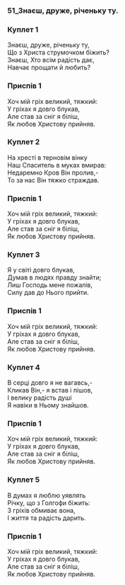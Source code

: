 ### 51_Знаєш, друже, річеньку ту.
### Куплет 1
Знаєш, друже, річеньку ту, <br/>Що з Христа струмочком біжить? <br/>Знаєш, Хто всім радість дає, <br/>Навчає прощати й любить?
### Приспів 1
Хоч мій гріх великий, тяжкий: <br/>У гріхах я довго блукав, <br/>Але став за сніг я біліш, <br/>Як любов Христову прийняв.
### Куплет 2
На хресті в терновім вінку <br/>Наш Спаситель в муках вмирав: <br/>Недаремно Кров Він пролив,-<br/>То за нас Він тяжко страждав.
### Приспів 1
Хоч мій гріх великий, тяжкий: <br/>У гріхах я довго блукав, <br/>Але став за сніг я біліш, <br/>Як любов Христову прийняв.
### Куплет 3
Я у світі довго блукав,<br/>Думав в людях правду знайти;<br/>Лиш Господь мене пожалів,<br/>Силу дав до Нього прийти.
### Приспів 1
Хоч мій гріх великий, тяжкий: <br/>У гріхах я довго блукав, <br/>Але став за сніг я біліш, <br/>Як любов Христову прийняв.
### Куплет 4
В серці довго я не вагавсь,-<br/>Кликав Він,- я встав і пішов, <br/>І велику радість душі <br/>Я навіки в Ньому знайшов.
### Приспів 1
Хоч мій гріх великий, тяжкий: <br/>У гріхах я довго блукав, <br/>Але став за сніг я біліш, <br/>Як любов Христову прийняв.
### Куплет 5
В думах я люблю уявлять<br/>Річку, що з Голгофи біжить:<br/>З гріхів обмиває вона,<br/>І життя та радість дарить.
### Приспів 1
Хоч мій гріх великий, тяжкий: <br/>У гріхах я довго блукав, <br/>Але став за сніг я біліш, <br/>Як любов Христову прийняв.

